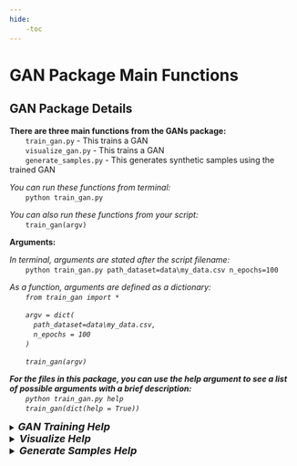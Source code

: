 ```yaml
---
hide:
    -toc
---
```

# GAN Package Main Functions

## <b>GAN Package Details</b>
<b>There are three main functions from the GANs package: </b><br>
&emsp;&emsp;```train_gan.py``` - This trains a GAN <br>
&emsp;&emsp;```visualize_gan.py``` - This trains a GAN <br>
&emsp;&emsp;```generate_samples.py``` - This generates synthetic samples using the trained GAN

<i>You can run these functions from terminal:</i><br>
&emsp;&emsp;```python train_gan.py```<br>

<i>You can also run these functions from your script:</i><br>
&emsp;&emsp;```train_gan(argv)```<br>

<b>Arguments:</b><br>

<i>In terminal, arguments are stated after the script filename:</i><br>
&emsp;&emsp;```python train_gan.py path_dataset=data\my_data.csv n_epochs=100```

<i>As a function, arguments are defined as a dictionary:<br>
&emsp;&emsp;```from train_gan import *```<br>

&emsp;&emsp;```argv = dict(```<br>
&emsp;&emsp;&emsp;```path_dataset=data\my_data.csv,```<br>
&emsp;&emsp;&emsp;```n_epochs = 100```<br>
&emsp;&emsp;```)```<br>

&emsp;&emsp;```train_gan(argv)```

<b>For the files in this package, you can use the help argument to see a list of possible arguments with a brief description:</b><br>
&emsp;&emsp;```python train_gan.py help```<br>
&emsp;&emsp;```train_gan(dict(help = True))```

<details style="border-color:Grey;">
    <summary style="background-color:transparent;"><b><font size = "4">GAN Training Help</font></b></summary>
    <font size = "3">
&emsp;&emsp;<code>python train_gan.py help</code><br>
&emsp;&emsp;<code>train_gan(dict(Help = True))</code><br>
<img src="../Images/GAN-Training-Help.png" alt=""><br>
<img src="../Images/GAN-Training-Help-2.png" alt=""><br>
<img src="../Images/GAN-Training-Help-3.png" alt=""><br>
</details>

<details style="border-color:Grey;">
    <summary style="background-color:transparent;"><b><font size = "4">Visualize Help</font></b></summary>
    <font size = "3">
&emsp;&emsp;<code>python visualize_gan.py help</code><br>
&emsp;&emsp;<code>visualize_gan(dict(Help = True))</code><br>
<img src="../Images/Visualize-Help.png" alt=""><br>
<img src="../Images/Visualize-Help-2.png" alt=""><br>
<img src="../Images/Visualize-Help-3.png" alt=""><br>
</details>

<details style="border-color:Grey;">
    <summary style="background-color:transparent;"><b><font size = "4">Generate Samples Help</font></b></summary>
    <font size = "3">
&emsp;&emsp;<code>python generate_samples.py help</code><br>
&emsp;&emsp;<code>generate_samples(dict(Help = True))</code><br>
<img src="../Images/Generate-Samples-Help.png" alt=""><br>
<img src="../Images/Generate-Samples-Help-2.png" alt=""><br>
<img src="../Images/Generate-Samples-Help-3.png" alt="">
</details>